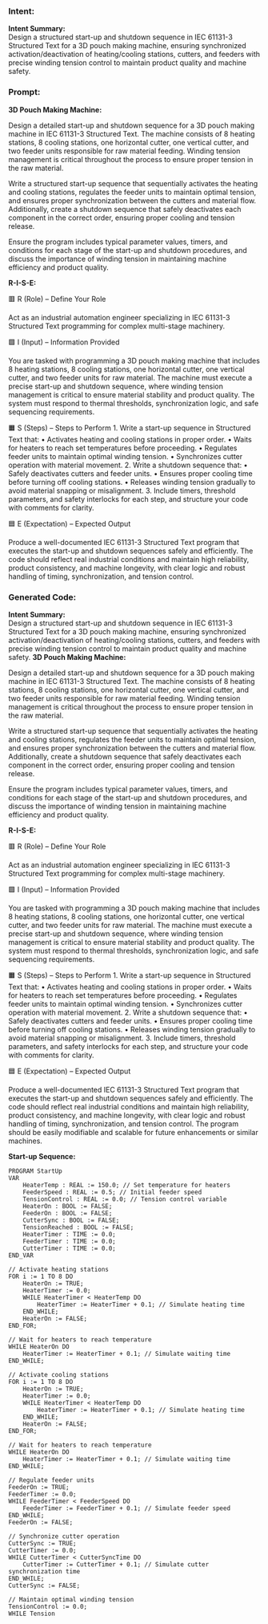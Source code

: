 ### Intent:
**Intent Summary:**  
Design a structured start-up and shutdown sequence in IEC 61131-3 Structured Text for a 3D pouch making machine, ensuring synchronized activation/deactivation of heating/cooling stations, cutters, and feeders with precise winding tension control to maintain product quality and machine safety.

### Prompt:
**3D Pouch Making Machine:**

Design a detailed start-up and shutdown sequence for a 3D pouch making machine in IEC 61131-3 Structured Text. The machine consists of 8 heating stations, 8 cooling stations, one horizontal cutter, one vertical cutter, and two feeder units responsible for raw material feeding. Winding tension management is critical throughout the process to ensure proper tension in the raw material.

Write a structured start-up sequence that sequentially activates the heating and cooling stations, regulates the feeder units to maintain optimal tension, and ensures proper synchronization between the cutters and material flow. Additionally, create a shutdown sequence that safely deactivates each component in the correct order, ensuring proper cooling and tension release.

Ensure the program includes typical parameter values, timers, and conditions for each stage of the start-up and shutdown procedures, and discuss the importance of winding tension in maintaining machine efficiency and product quality.

**R-I-S-E:**

🟥 R (Role) – Define Your Role

Act as an industrial automation engineer specializing in IEC 61131-3 Structured Text programming for complex multi-stage machinery.

🟩 I (Input) – Information Provided

You are tasked with programming a 3D pouch making machine that includes 8 heating stations, 8 cooling stations, one horizontal cutter, one vertical cutter, and two feeder units for raw material. The machine must execute a precise start-up and shutdown sequence, where winding tension management is critical to ensure material stability and product quality. The system must respond to thermal thresholds, synchronization logic, and safe sequencing requirements.

🟧 S (Steps) – Steps to Perform
	1.	Write a start-up sequence in Structured Text that:
	•	Activates heating and cooling stations in proper order.
	•	Waits for heaters to reach set temperatures before proceeding.
	•	Regulates feeder units to maintain optimal winding tension.
	•	Synchronizes cutter operation with material movement.
	2.	Write a shutdown sequence that:
	•	Safely deactivates cutters and feeder units.
	•	Ensures proper cooling time before turning off cooling stations.
	•	Releases winding tension gradually to avoid material snapping or misalignment.
	3.	Include timers, threshold parameters, and safety interlocks for each step, and structure your code with comments for clarity.

🟦 E (Expectation) – Expected Output

Produce a well-documented IEC 61131-3 Structured Text program that executes the start-up and shutdown sequences safely and efficiently. The code should reflect real industrial conditions and maintain high reliability, product consistency, and machine longevity, with clear logic and robust handling of timing, synchronization, and tension control.

### Generated Code:
**Intent Summary:**  
Design a structured start-up and shutdown sequence in IEC 61131-3 Structured Text for a 3D pouch making machine, ensuring synchronized activation/deactivation of heating/cooling stations, cutters, and feeders with precise winding tension control to maintain product quality and machine safety.
**3D Pouch Making Machine:**

Design a detailed start-up and shutdown sequence for a 3D pouch making machine in IEC 61131-3 Structured Text. The machine consists of 8 heating stations, 8 cooling stations, one horizontal cutter, one vertical cutter, and two feeder units responsible for raw material feeding. Winding tension management is critical throughout the process to ensure proper tension in the raw material.

Write a structured start-up sequence that sequentially activates the heating and cooling stations, regulates the feeder units to maintain optimal tension, and ensures proper synchronization between the cutters and material flow. Additionally, create a shutdown sequence that safely deactivates each component in the correct order, ensuring proper cooling and tension release.

Ensure the program includes typical parameter values, timers, and conditions for each stage of the start-up and shutdown procedures, and discuss the importance of winding tension in maintaining machine efficiency and product quality.

**R-I-S-E:**

🟥 R (Role) – Define Your Role

Act as an industrial automation engineer specializing in IEC 61131-3 Structured Text programming for complex multi-stage machinery.

🟩 I (Input) – Information Provided

You are tasked with programming a 3D pouch making machine that includes 8 heating stations, 8 cooling stations, one horizontal cutter, one vertical cutter, and two feeder units for raw material. The machine must execute a precise start-up and shutdown sequence, where winding tension management is critical to ensure material stability and product quality. The system must respond to thermal thresholds, synchronization logic, and safe sequencing requirements.

🟧 S (Steps) – Steps to Perform
	1.	Write a start-up sequence in Structured Text that:
	•	Activates heating and cooling stations in proper order.
	•	Waits for heaters to reach set temperatures before proceeding.
	•	Regulates feeder units to maintain optimal winding tension.
	•	Synchronizes cutter operation with material movement.
	2.	Write a shutdown sequence that:
	•	Safely deactivates cutters and feeder units.
	•	Ensures proper cooling time before turning off cooling stations.
	•	Releases winding tension gradually to avoid material snapping or misalignment.
	3.	Include timers, threshold parameters, and safety interlocks for each step, and structure your code with comments for clarity.

🟦 E (Expectation) – Expected Output

Produce a well-documented IEC 61131-3 Structured Text program that executes the start-up and shutdown sequences safely and efficiently. The code should reflect real industrial conditions and maintain high reliability, product consistency, and machine longevity, with clear logic and robust handling of timing, synchronization, and tension control. The program should be easily modifiable and scalable for future enhancements or similar machines.

**Start-up Sequence:**

```structuredtext
PROGRAM StartUp
VAR
    HeaterTemp : REAL := 150.0; // Set temperature for heaters
    FeederSpeed : REAL := 0.5; // Initial feeder speed
    TensionControl : REAL := 0.0; // Tension control variable
    HeaterOn : BOOL := FALSE;
    FeederOn : BOOL := FALSE;
    CutterSync : BOOL := FALSE;
    TensionReached : BOOL := FALSE;
    HeaterTimer : TIME := 0.0;
    FeederTimer : TIME := 0.0;
    CutterTimer : TIME := 0.0;
END_VAR

// Activate heating stations
FOR i := 1 TO 8 DO
    HeaterOn := TRUE;
    HeaterTimer := 0.0;
    WHILE HeaterTimer < HeaterTemp DO
        HeaterTimer := HeaterTimer + 0.1; // Simulate heating time
    END_WHILE;
    HeaterOn := FALSE;
END_FOR;

// Wait for heaters to reach temperature
WHILE HeaterOn DO
    HeaterTimer := HeaterTimer + 0.1; // Simulate waiting time
END_WHILE;

// Activate cooling stations
FOR i := 1 TO 8 DO
    HeaterOn := TRUE;
    HeaterTimer := 0.0;
    WHILE HeaterTimer < HeaterTemp DO
        HeaterTimer := HeaterTimer + 0.1; // Simulate heating time
    END_WHILE;
    HeaterOn := FALSE;
END_FOR;

// Wait for heaters to reach temperature
WHILE HeaterOn DO
    HeaterTimer := HeaterTimer + 0.1; // Simulate waiting time
END_WHILE;

// Regulate feeder units
FeederOn := TRUE;
FeederTimer := 0.0;
WHILE FeederTimer < FeederSpeed DO
    FeederTimer := FeederTimer + 0.1; // Simulate feeder speed
END_WHILE;
FeederOn := FALSE;

// Synchronize cutter operation
CutterSync := TRUE;
CutterTimer := 0.0;
WHILE CutterTimer < CutterSyncTime DO
    CutterTimer := CutterTimer + 0.1; // Simulate cutter synchronization time
END_WHILE;
CutterSync := FALSE;

// Maintain optimal winding tension
TensionControl := 0.0;
WHILE Tension
